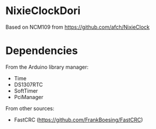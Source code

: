 # NixieClockDori

Based on NCM109 from https://github.com/afch/NixieClock

# Dependencies

From the Arduino library manager:
- Time
- DS1307RTC
- SoftTimer
- PciManager

From other sources:
- FastCRC (https://github.com/FrankBoesing/FastCRC)
